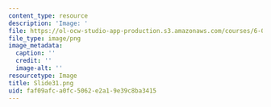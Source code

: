 ```yaml
---
content_type: resource
description: 'Image: '
file: https://ol-ocw-studio-app-production.s3.amazonaws.com/courses/6-004-computation-structures-spring-2017/faf09afca0fc5062e2a19e39c8ba3415_Slide31.png
file_type: image/png
image_metadata:
  caption: ''
  credit: ''
  image-alt: ''
resourcetype: Image
title: Slide31.png
uid: faf09afc-a0fc-5062-e2a1-9e39c8ba3415
---
```

